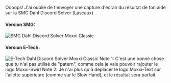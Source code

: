 Oooops!
J'ai oublié de t'envoyer une capture d'écran du résultat de ton aide sur la SMG Dahl Discord Solver (Lascaux)

#### Version SMG:
![SMG Dahl Discord Solver Moxxi Classic ](https://i.imgur.com/E4jkdWE.png)
#### Version E-Tech:
![E-Tech Dahl Discord Solver Moxxi Classic ](https://i.imgur.com/a1D8FPf.png)
Note 1: C'est une bonne chose que tu n'ai pas utilisé de "patern", comme cela je vais pouvoir rajouter le logo Moxxi-Swirl
Note 2: Je n'ai plus qu'à déplacer le logo Moxxi-Text sur l'ailette supérieure (comme sur le Slow Hand), et le résultat sera parfait.


